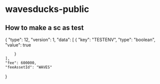 # wavesducks-public

## How to make a sc as test

{
"type": 12,
"version": 1,
"data": [
{
"key": "TESTENV",
"type": "boolean",
"value": true

        }
    ],
    "fee": 600000,
    "feeAssetId": "WAVES"

}
